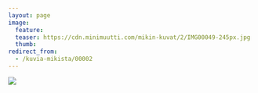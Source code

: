 ```yaml
---
layout: page
image:
  feature:
  teaser: https://cdn.minimuutti.com/mikin-kuvat/2/IMG00049-245px.jpg
  thumb:
redirect_from:
  - /kuvia-mikista/00002
---
```


![](https://cdn.minimuutti.com/mikin-kuvat/2/IMG00049-800px.jpg)
